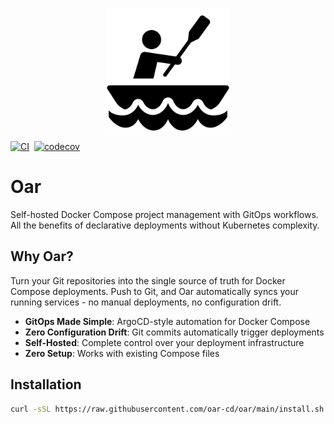 <p align="center">
  <img src="web/assets/icons/logo.svg" alt="Oar Logo" width="196" height="196">
</p>

[![CI](https://github.com/oar-cd/oar/actions/workflows/ci.yml/badge.svg)](https://github.com/oar-cd/oar/actions/workflows/ci.yml)&nbsp;
[![codecov](https://codecov.io/gh/oar-cd/oar/graph/badge.svg?token=N1Dyy2nFt5)](https://codecov.io/gh/oar-cd/oar)

# Oar

Self-hosted Docker Compose project management with GitOps workflows. All the benefits of declarative deployments without Kubernetes complexity.

## Why Oar?

Turn your Git repositories into the single source of truth for Docker Compose deployments. Push to Git, and Oar automatically syncs your running services - no manual deployments, no configuration drift.

- **GitOps Made Simple**: ArgoCD-style automation for Docker Compose
- **Zero Configuration Drift**: Git commits automatically trigger deployments
- **Self-Hosted**: Complete control over your deployment infrastructure
- **Zero Setup**: Works with existing Compose files

## Installation

```bash
curl -sSL https://raw.githubusercontent.com/oar-cd/oar/main/install.sh | bash
```
